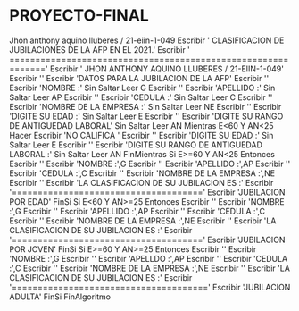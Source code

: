 # PROYECTO-FINAL
Jhon anthony aquino lluberes / 21-eiin-1-049
Escribir '                     CLASIFICACION DE JUBILACIONES DE LA AFP EN EL 2021.'
	Escribir '               ============================================================='
	Escribir '                        JHON ANTHONY AQUINO LLUBERES / 21-EIIN-1-049'
	Escribir ''
	Escribir 'DATOS PARA LA JUBILACION DE LA AFP'
	Escribir ''
	Escribir 'NOMBRE :' Sin Saltar
	Leer G
	Escribir ''
	Escribir 'APELLIDO :' Sin Saltar
	Leer AP
	Escribir ''
	Escribir 'CEDULA :' Sin Saltar
	Leer C
	Escribir ''
	Escribir 'NOMBRE DE LA EMPRESA :' Sin Saltar
	Leer NE
	Escribir ''
	Escribir 'DIGITE SU EDAD :' Sin Saltar
	Leer E
	Escribir ''
	Escribir 'DIGITE SU RANGO DE ANTIGUEDAD LABORAL' Sin Saltar
	Leer AN
	Mientras E<60 Y AN<25 Hacer
		Escribir 'NO CALIFICA '
		Escribir ''
		Escribir 'DIGITE SU EDAD :' Sin Saltar
		Leer E
		Escribir ''
		Escribir 'DIGITE SU RANGO DE ANTIGUEDAD LABORAL :' Sin Saltar
		Leer AN
	FinMientras
	Si E>=60 Y AN<25 Entonces
		Escribir ''
		Escribir 'NOMBRE :',G
		Escribir ''
		Escribir 'APELLIDO :',AP
		Escribir ''
		Escribir 'CEDULA :',C
		Escribir ''
		Escribir 'NOMBRE DE LA EMPRESA :',NE
		Escribir ''
		Escribir 'LA CLASIFICACION DE SU JUBILACION ES :'
		Escribir '====================================='
		Escribir 'JUBILACION POR EDAD'
	FinSi
	Si E<60 Y AN>=25 Entonces
		Escribir ''
		Escribir 'NOMBRE :',G
		Escribir ''
		Escribir 'APELLIDO :',AP
		Escribir ''
		Escribir 'CEDULA :',C
		Escribir ''
		Escribir 'NOMBRE DE LA EMPRESA :',NE
		Escribir ''
		Escribir 'LA CLASIFICACION DE SU JUBILACION ES :'
		Escribir '====================================='
		Escribir 'JUBILACION POR JOVEN'
	FinSi
	Si E>=60 Y AN>=25 Entonces
		Escribir ''
		Escribir 'NOMBRE :',G
		Escribir ''
		Escribir 'APELLDO :',AP
		Escribir ''
		Escribir 'CEDULA :',C
		Escribir ''
		Escribir 'NOMBRE DE LA EMPRESA :',NE
		Escribir ''
		Escribir 'LA CLASIFICACION DE SU JUBILACION ES :'
		Escribir '======================================'
		Escribir 'JUBILACION ADULTA'
	FinSi
FinAlgoritmo
